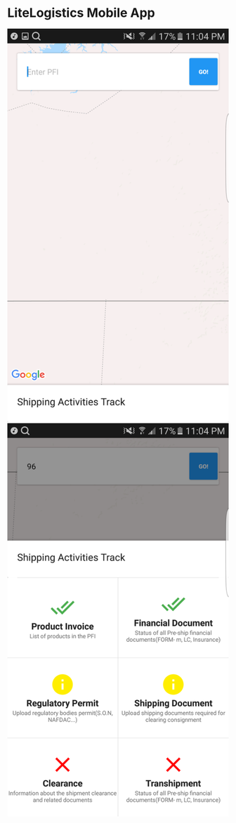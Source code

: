 # LiteLogistics Mobile App 

![Screenshot 1](https://github.com/teamcodeit/LiteLogistics-mobile/blob/master/screenshots/b.png)
![Screenshot 2](https://github.com/teamcodeit/LiteLogistics-mobile/blob/master/screenshots/a.png)
